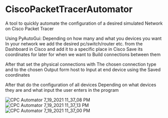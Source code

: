 # CiscoPacketTracerAutomator
A tool to quickly automate the configuration of a desired simulated Network on Cisco Packet Tracer

Using PyAutoGui:
Depending on how many and what you devices you want
In your network we add the desired 
pc/switch/router etc. from the
Dashboard in Cisco and add it to a specific place in 
Cisco
Save its coordinates for later for when we want to 
Build connections between them

After that set the physical connections with
The chosen connection type and to the chosen 
Output form host to Input at end device 
using the Saved coordinates

After that do the configuration of all devices 
Depending on what devices they are and what input 
the user enters in the program 

![CPC Automator 7_19_2021 11_37_08 PM](https://user-images.githubusercontent.com/83036619/126231113-3d0c2b78-12ee-4002-81e9-376996603617.png)
![CPC Automator 7_19_2021 11_37_13 PM](https://user-images.githubusercontent.com/83036619/126231115-dfd4df5b-8f72-4d45-94a1-54336200c9b3.png)
![CPC Automator 7_19_2021 11_37_00 PM](https://user-images.githubusercontent.com/83036619/126231118-87fef0f9-46f8-48aa-86c2-a1b0a09fe934.png)


